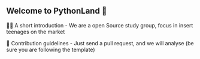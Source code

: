 ## Welcome to PythonLand 👋

🙋‍♀️ A short introduction - We are a open Source study group, focus in insert teenages on the market

🌈 Contribution guidelines - Just send a pull request, and we will analyse (be sure you are following the template)

